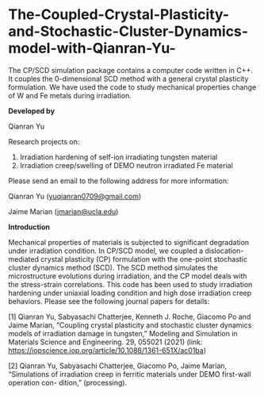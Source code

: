 # The-Coupled-Crystal-Plasticity-and-Stochastic-Cluster-Dynamics-model-with-Qianran-Yu-
The CP/SCD simulation package contains a computer code written in C++. It couples the 0-dimensional SCD method with a general crystal plasticity formulation. We have used the code to study mechanical properties change of W and Fe metals during irradiation.

****Developed by****

Qianran Yu

Research projects on:
1. Irradiation hardening of self-ion irradiating tungsten material
2. Irradiation creep/swelling of DEMO neutron irradiated Fe material

Please send an email to the following address for more information:

Qianran Yu (yuqianran0709@gmail.com)

Jaime Marian (jmarian@ucla.edu)

****Introduction****

Mechanical properties of materials is subjected to significant degradation under irradiation condition. In CP/SCD model, we coupled a dislocation-mediated crystal plasticity (CP) formulation with the one-point stochastic cluster dynamics method (SCD). The SCD method simulates the microstructure evolutions during irradiation, and the CP model deals with the stress-strain correlations. This code has been used to study irradiation hardening under uniaxial loading condition and high dose irradiation creep behaviors. Please see the following journal papers for details:

[1] Qianran Yu, Sabyasachi Chatterjee, Kenneth J. Roche, Giacomo Po and Jaime Marian, “Coupling crystal plasticity and stochastic cluster dynamics models of irradiation damage in tungsten,” Modeling and Simulation in Materials Science and Engineering. 29, 055021 (2021) (link: https://iopscience.iop.org/article/10.1088/1361-651X/ac01ba)

[2] Qianran Yu, Sabyasachi Chatterjee, Giacomo Po, Jaime Marian, “Simulations of irradiation creep in ferritic materials under DEMO first-wall operation con- dition,” (processing).
